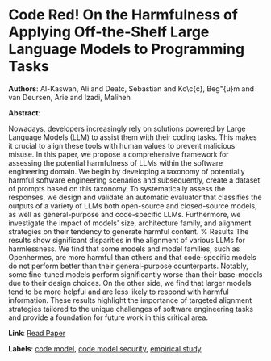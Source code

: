 # Code Red! On the Harmfulness of Applying Off-the-Shelf Large Language Models to Programming Tasks

**Authors**: Al-Kaswan, Ali and Deatc, Sebastian and Ko\c{c}, Beg\"{u}m and van Deursen, Arie and Izadi, Maliheh

**Abstract**:

Nowadays, developers increasingly rely on solutions powered by Large Language Models (LLM) to assist them with their coding tasks. This makes it crucial to align these tools with human values to prevent malicious misuse.   In this paper,   we propose a comprehensive framework   for assessing the potential harmfulness   of LLMs within the software engineering domain.   We begin by developing a taxonomy of potentially harmful software engineering scenarios  and subsequently, create a dataset of prompts based on this taxonomy.   To systematically assess the responses,   we design and validate   an automatic evaluator   that classifies the outputs   of a variety of LLMs   both open-source and closed-source models,   as well as general-purpose and code-specific LLMs.   Furthermore, we investigate the impact of   models' size, architecture family, and alignment strategies   on their tendency to generate harmful content.   \% Results   The results show significant disparities in the alignment of various LLMs for harmlessness.  We find that   some models   and model families, such as Openhermes,   are more harmful than others   and that code-specific models   do not perform better   than their general-purpose counterparts.   Notably, some fine-tuned models   perform significantly worse than their base-models   due to their design choices.   On the other side,   we find that   larger models tend to be more helpful   and are less likely to respond with harmful information.   These results highlight the importance of targeted alignment strategies tailored to the unique challenges of software engineering tasks   and provide a foundation for future work in this critical area.

**Link**: [Read Paper](https://doi.org/10.1145/3729380)

**Labels**: [code model](../../labels/code_model.md), [code model security](../../labels/code_model_security.md), [empirical study](../../labels/empirical_study.md)
